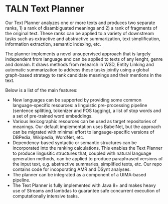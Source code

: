 # TALN Text Planner #

Our Text Planner analyzes one or more texts and produces two separate ranks, 1) a rank of disambiguated meanings and 2) a rank of fragments of the original text. These ranks can be applied to a variety of downstream tasks such as extractive and abstractive summarization, text simplification, information extraction, semantic indexing, etc.

The planner implements a novel unsupervised approach that is largely independent from language and can be applied to texts of any lenght, genre and domain. It draws methods from research in WSD, Entity Linking and automatic summarization to address these tasks jointly using a global graph-based strategy to rank candidate meanings and their mentions in the text.

Below is a list of the main features: 
* New languages can be supported by providing some common language-specific resources: a linguistic pre-processing pipeline (sentence splitting, tokenizer and POS tagging), a list of stop words and a set of pre-trained word embeddings. 
* Various lexicographic resources can be used as target repositories of meanings. Our default implementation uses BabelNet, but the approach can be migrated with minimal effort to langauge-specific versions of DBPedia, Wikipedia, WordNet, etc.
* Dependency-based syntactic or semantic structures can be incorporated into the ranking calculations. This enables the Text Planner to produce lingusitic structures that, coupled with natural language generation methods, can be applied to produce paraphrased versions of the input text, e.g. abstractive summaries, simplified texts, etc. Our repo contains code for incoporating AMR and DSynt analyses.
* The planner can be integrated as a component of a UIMA-based pipeline.
* The Text Planner is fully implemented with Java 8+ and makes heavy use of Streams and lambdas to guarantee safe concurrent execution of computationally intensive tasks.



